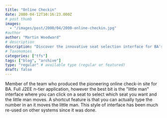 ```yaml
---
title: "Online Checkin"
date: 2000-04-12T10:16:23.000Z
# post thumb
images:
  - "/images/post/2000/04/2000-online-checkin.jpg"
#author
author: "Martin Woodward"
# description
description: "Discover the innovative seat selection interface for BA's pioneering online check-in, featuring a charming movable 'little man' design."
# Taxonomies
categories: ["tfs"]
tags: ["blog", "archive"]
type: "regular" # available type (regular or featured)
draft: false
---
```

Member of the team who produced the pioneering online check-in site for BA.   Full J2EE n-tier application, however the best bit is the "little man" interface where you can click on a seat to select which seat you want and the little man moves.  A shortcut feature is that you can actually type the number in an it moves the little man.  This style of interface has been much re-used on other systems since it was done.